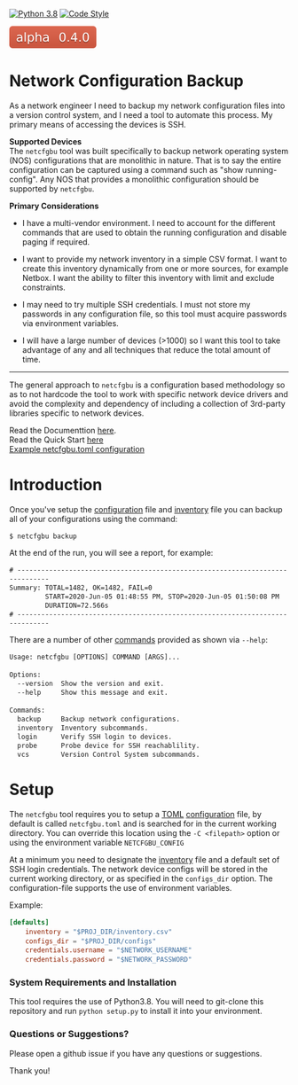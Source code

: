 [![Python 3.8](https://img.shields.io/badge/python-3.8-blue.svg)](https://www.python.org/downloads/release/python-380/)
[![Code Style](https://img.shields.io/badge/code%20style-black-000000.svg)](https://github.com/ambv/black)

![version](docs/version.svg)

# Network Configuration Backup

As a network engineer I need to backup my network configuration files into a
version control system, and I need a tool to automate this process.  My primary
means of accessing the devices is SSH.

**Supported Devices**<br/>
The `netcfgbu` tool was built specifically to backup network operating system (NOS)
configurations that are monolithic in nature.  That is to say the entire
configuration can be captured using a command such as "show running-config".  Any
NOS that provides a monolithic configuration should be supported by `netcfgbu`.

**Primary Considerations**    
* I have a multi-vendor environment. I need to account for the different commands
that are used to obtain the running configuration and disable paging if
required.

* I want to provide my network inventory in a simple CSV format.  I want to
create this inventory dynamically from one or more sources, for example Netbox.
I want the ability to filter this inventory with limit and exclude constraints.

* I may need to try multiple SSH credentials.  I must not store my passwords in
any configuration file, so this tool must acquire passwords via environment
variables.

* I will have a large number of devices (>1000) so I want this tool to take
advantage of any and all techniques that reduce the total amount of time.

---


The general approach to `netcfgbu` is a configuration based methodology so as
to not hardcode the tool to work with specific network device drivers
and avoid the complexity and dependency of including a collection of 3rd-party
libraries specific to network devices.  

Read the Documenttion [here](docs/TOC.md).<br/>
Read the Quick Start [here](docs/QuickStart.md)<br/>
[Example netcfgbu.toml configuration](netcfgbu.toml)<br/>

# Introduction

Once you've setup the [configuration](docs/configuration-file.md) file and
[inventory](docs/inventory.md) file you can backup all of your configurations
using the command:

```shell script
$ netcfgbu backup
```

At the end of the run, you will see a report, for example:

```shell script
# ------------------------------------------------------------------------------
Summary: TOTAL=1482, OK=1482, FAIL=0
         START=2020-Jun-05 01:48:55 PM, STOP=2020-Jun-05 01:50:08 PM
         DURATION=72.566s
# ------------------------------------------------------------------------------
```

There are a number of other [commands](docs/commands.md) provided as shown via `--help`:

```text
Usage: netcfgbu [OPTIONS] COMMAND [ARGS]...

Options:
  --version  Show the version and exit.
  --help     Show this message and exit.

Commands:
  backup     Backup network configurations.
  inventory  Inventory subcommands.
  login      Verify SSH login to devices.
  probe      Probe device for SSH reachablility.
  vcs        Version Control System subcommands.
```

# Setup

The `netcfgbu` tool requires you to setup a
[TOML](https://github.com/toml-lang/toml)
[configuration](docs/configuration-file.md) file, by default is called
`netcfgbu.toml` and is searched for in the current working directory. You can
override this location using the `-C <filepath>` option or using the
environment variable `NETCFGBU_CONFIG`

At a minimum you need to designate the [inventory](docs/inventory.md) file and
a default set of SSH login credentials.  The network device configs will be
stored in the current working directory, or as specified in the `configs_dir`
option.  The configuration-file supports the use of environment variables.

Example:
```toml
[defaults]
    inventory = "$PROJ_DIR/inventory.csv"
    configs_dir = "$PROJ_DIR/configs"
    credentials.username = "$NETWORK_USERNAME"
    credentials.password = "$NETWORK_PASSWORD"
```

### System Requirements and Installation

This tool requires the use of Python3.8.  You will need to git-clone this repository
and run `python setup.py` to install it into your environment.

### Questions or Suggestions?

Please open a github issue if you have any questions or suggestions.

Thank you!